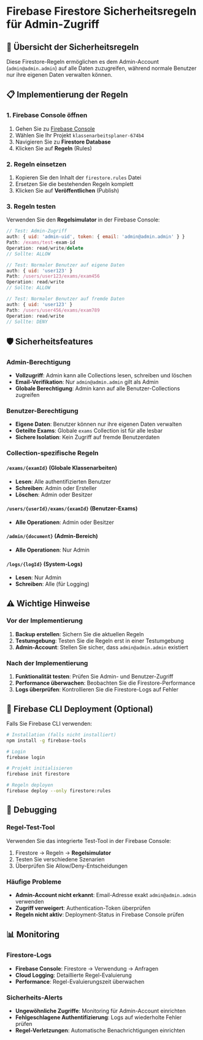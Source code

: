 # Firebase Firestore Sicherheitsregeln für Admin-Zugriff

## 🔐 Übersicht der Sicherheitsregeln

Diese Firestore-Regeln ermöglichen es dem Admin-Account (`admin@admin.admin`) auf alle Daten zuzugreifen, während normale Benutzer nur ihre eigenen Daten verwalten können.

## 📋 Implementierung der Regeln

### 1. Firebase Console öffnen
1. Gehen Sie zu [Firebase Console](https://console.firebase.google.com/)
2. Wählen Sie Ihr Projekt `klassenarbeitsplaner-674b4`
3. Navigieren Sie zu **Firestore Database**
4. Klicken Sie auf **Regeln** (Rules)

### 2. Regeln einsetzen
1. Kopieren Sie den Inhalt der `firestore.rules` Datei
2. Ersetzen Sie die bestehenden Regeln komplett
3. Klicken Sie auf **Veröffentlichen** (Publish)

### 3. Regeln testen
Verwenden Sie den **Regelsimulator** in der Firebase Console:

```javascript
// Test: Admin-Zugriff
auth: { uid: 'admin-uid', token: { email: 'admin@admin.admin' } }
Path: /exams/test-exam-id
Operation: read/write/delete
// Sollte: ALLOW

// Test: Normaler Benutzer auf eigene Daten
auth: { uid: 'user123' }
Path: /users/user123/exams/exam456
Operation: read/write
// Sollte: ALLOW

// Test: Normaler Benutzer auf fremde Daten
auth: { uid: 'user123' }
Path: /users/user456/exams/exam789
Operation: read/write
// Sollte: DENY
```

## 🛡️ Sicherheitsfeatures

### Admin-Berechtigung
- **Vollzugriff**: Admin kann alle Collections lesen, schreiben und löschen
- **Email-Verifikation**: Nur `admin@admin.admin` gilt als Admin
- **Globale Berechtigung**: Admin kann auf alle Benutzer-Collections zugreifen

### Benutzer-Berechtigung
- **Eigene Daten**: Benutzer können nur ihre eigenen Daten verwalten
- **Geteilte Exams**: Globale `exams` Collection ist für alle lesbar
- **Sichere Isolation**: Kein Zugriff auf fremde Benutzerdaten

### Collection-spezifische Regeln

#### `/exams/{examId}` (Globale Klassenarbeiten)
- **Lesen**: Alle authentifizierten Benutzer
- **Schreiben**: Admin oder Ersteller
- **Löschen**: Admin oder Besitzer

#### `/users/{userId}/exams/{examId}` (Benutzer-Exams)
- **Alle Operationen**: Admin oder Besitzer

#### `/admin/{document}` (Admin-Bereich)
- **Alle Operationen**: Nur Admin

#### `/logs/{logId}` (System-Logs)
- **Lesen**: Nur Admin
- **Schreiben**: Alle (für Logging)

## ⚠️ Wichtige Hinweise

### Vor der Implementierung
1. **Backup erstellen**: Sichern Sie die aktuellen Regeln
2. **Testumgebung**: Testen Sie die Regeln erst in einer Testumgebung
3. **Admin-Account**: Stellen Sie sicher, dass `admin@admin.admin` existiert

### Nach der Implementierung
1. **Funktionalität testen**: Prüfen Sie Admin- und Benutzer-Zugriff
2. **Performance überwachen**: Beobachten Sie die Firestore-Performance
3. **Logs überprüfen**: Kontrollieren Sie die Firestore-Logs auf Fehler

## 🚀 Firebase CLI Deployment (Optional)

Falls Sie Firebase CLI verwenden:

```bash
# Installation (falls nicht installiert)
npm install -g firebase-tools

# Login
firebase login

# Projekt initialisieren
firebase init firestore

# Regeln deployen
firebase deploy --only firestore:rules
```

## 🔧 Debugging

### Regel-Test-Tool
Verwenden Sie das integrierte Test-Tool in der Firebase Console:
1. Firestore → Regeln → **Regelsimulator**
2. Testen Sie verschiedene Szenarien
3. Überprüfen Sie Allow/Deny-Entscheidungen

### Häufige Probleme
- **Admin-Account nicht erkannt**: Email-Adresse exakt `admin@admin.admin` verwenden
- **Zugriff verweigert**: Authentication-Token überprüfen
- **Regeln nicht aktiv**: Deployment-Status in Firebase Console prüfen

## 📊 Monitoring

### Firestore-Logs
- **Firebase Console**: Firestore → Verwendung → Anfragen
- **Cloud Logging**: Detaillierte Regel-Evaluierung
- **Performance**: Regel-Evaluierungszeit überwachen

### Sicherheits-Alerts
- **Ungewöhnliche Zugriffe**: Monitoring für Admin-Account einrichten
- **Fehlgeschlagene Authentifizierung**: Logs auf wiederholte Fehler prüfen
- **Regel-Verletzungen**: Automatische Benachrichtigungen einrichten